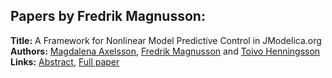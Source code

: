 <h2>Papers by Fredrik Magnusson:</h2>
<p>
<b>Title:</b> A Framework for Nonlinear Model Predictive Control in JModelica.org<br />
<b>Authors:</b> <a href="../authors/author_12.html">Magdalena Axelsson</a>, <a href="../authors/author_188.html">Fredrik Magnusson</a> and <a href="../authors/author_131.html">Toivo Henningsson</a><br />
<b>Links:</b> <a href="../abstracts/abstract_32.pdf">Abstract</a>, <a href="../submissions/ecp15118301_AxelssonMagnussonHenningsson.pdf">Full paper</a>
</p>